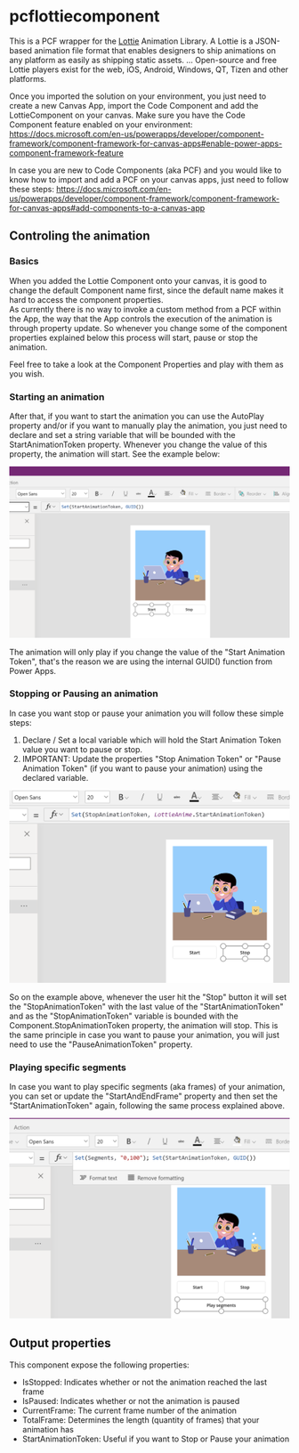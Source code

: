 # pcflottiecomponent
This is a PCF wrapper for the [Lottie](http://lottiefiles.com) Animation Library. A Lottie is a JSON-based animation file format that enables designers to ship animations on any platform as easily as shipping static assets. ... Open-source and free Lottie players exist for the web, iOS, Android, Windows, QT, Tizen and other platforms.<br/>

Once you imported the solution on your environment, you just need to create a new Canvas App, import the Code Component and add the LottieComponent on your canvas.
Make sure you have the Code Component feature enabled on your environment:
https://docs.microsoft.com/en-us/powerapps/developer/component-framework/component-framework-for-canvas-apps#enable-power-apps-component-framework-feature

In case you are new to Code Components (aka PCF) and you would like to know how to import and add a PCF on your canvas apps, just need to follow these steps:
https://docs.microsoft.com/en-us/powerapps/developer/component-framework/component-framework-for-canvas-apps#add-components-to-a-canvas-app

## Controling the animation
### Basics
When you added the Lottie Component onto your canvas, it is good to change the default Component name first, since the default name makes it hard to access the component properties. <br/>
As currently there is no way to invoke a custom method from a PCF within the App, the way that the App controls the execution of the animation is through property update. 
So whenever you change some of the component properties explained below this process will start, pause or stop the animation. <br/>

Feel free to take a look at the Component Properties and play with them as you wish.

### Starting an animation
After that, if you want to start the animation you can use the AutoPlay property and/or if you want to manually play the animation, you just need to declare and set a string variable that will be bounded with the StartAnimationToken property. Whenever you change the value of this property, the animation will start. See the example below:

<img src="/docs/assets/setAnimationToken.png" alt="Start Animation Token" width="600"/>

The animation will only play if you change the value of the "Start Animation Token", that's the reason we are using the internal GUID() function from Power Apps.

### Stopping or Pausing an animation
In case you want stop or pause your animation you will follow these simple steps: 
1. Declare / Set a local variable which will hold the Start Animation Token value you want to pause or stop.
2. IMPORTANT: Update the properties "Stop Animation Token" or "Pause Animation Token" (if you want to pause your animation) using the declared variable.

<img src="/docs/assets/stopAnimationToken.png" alt="Start Animation Token" width="600"/>

So on the example above, whenever the user hit the "Stop" button it will set the "StopAnimationToken" with the last value of the "StartAnimationToken" and as the "StopAnimationToken" variable is bounded with the Component.StopAnimationToken property, the animation will stop. This is the same principle in case you want to pause your animation, you will just need to use the "PauseAnimationToken" property.

### Playing specific segments
In case you want to play specific segments (aka frames) of your animation, you can set or update the "StartAndEndFrame" property and then set the "StartAnimationToken" again, following the same process explained above.

<img src="/docs/assets/playSegments.png" alt="Start Animation Token" width="600"/>

## Output properties
This component expose the following properties:

* IsStopped: Indicates whether or not the animation reached the last frame
* IsPaused: Indicates whether or not the animation is paused
* CurrentFrame: The current frame number of the animation
* TotalFrame: Determines the length (quantity of frames) that your animation has
* StartAnimationToken: Useful if you want to Stop or Pause your animation
